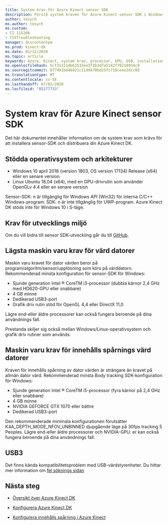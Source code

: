 ```yaml
---
title: System krav för Azure Kinect sensor SDK
description: Förstå system kraven för Azure Kinect sensor SDK i Windows och Linux.
author: tesych
ms.author: tesych
ms.custom:
- CI 115266
- CSSTroubleshooting
manager: dcscontentpm
ms.prod: kinect-dk
ms.date: 03/12/2020
ms.topic: article
keywords: Azure, Kinect, system krav, processor, GPU, USB, installation, konfiguration, minimum, krav
ms.openlocfilehash: 5cf313114b62532ee3f2b3d7a5142f79218954c9
ms.sourcegitcommit: 877491bd46921c11dd478bd25fc718ceee2dcc08
ms.translationtype: MT
ms.contentlocale: sv-SE
ms.lasthandoff: 07/02/2020
ms.locfileid: "85277733"
---
```

# <a name="azure-kinect-sensor-sdk-system-requirements"></a>System krav för Azure Kinect sensor SDK

Det här dokumentet innehåller information om de system krav som krävs för att installera sensor-SDK och distribuera din Azure Kinect DK.

## <a name="supported-operating-systems-and-architectures"></a>Stödda operativsystem och arkitekturer

- Windows 10 april 2018 (version 1803, OS version 17134) Release (x64) eller en senare version
- Linux Ubuntu 18,04 (x64), med en GPU-drivrutin som använder OpenGLv 4.4 eller en senare version

Sensor-SDK: n är tillgänglig för Windows API (Win32) för interna C/C++ Windows-program. SDK: n är inte tillgänglig för UWP-program. Azure Kinect DK stöds inte för Windows 10 i S-läge.

## <a name="development-environment-requirements"></a>Krav för utvecklings miljö

Om du vill bidra till sensor SDK-utveckling går du till [GitHub](https://github.com/Microsoft/Azure-Kinect-Sensor-SDK).

## <a name="minimum-host-pc-hardware-requirements"></a>Lägsta maskin varu krav för värd datorer

Maskin varu kravet för dator värden beror på program/algoritm/sensor/upplösning som körs på värddatorn. Rekommenderad minsta konfiguration för sensor-SDK för Windows:

- Sjunde generation Intel &reg; CoreTM i3-processor (dubbla kärnor 2,4 GHz med HD620-GPU eller snabbare)
- 4 GB minne
- Dedikerad USB3-port
- Grafik driv rutin stöd för OpenGL 4,4 eller DirectX 11,0

Lägre end-eller äldre processorer kan också fungera beroende på dina användnings fall.

Prestanda skiljer sig också mellan Windows/Linux-operativsystem och grafik driv rutiner som används.

## <a name="body-tracking-host-pc-hardware-requirements"></a>Maskin varu krav för innehålls spårnings värd datorer

Kraven för innehålls spårning av dator värden är strängare än kravet på allmän dator värd. Rekommenderad minsta Body tracking SDK-konfiguration för Windows:

- Sjunde generation Intel &reg; CoreTM i5-processor (fyra kärnor på 2,4 GHz eller snabbare)
- 4 GB minne
- NVIDIA GEFORCE GTX 1070 eller bättre
- Dedikerad USB3-port

Den rekommenderade minimala konfigurationen förutsätter K4A_DEPTH_MODE_NFOV_UNBINNED djupgående läge på 30fps tracking 5 Peoples. Lägre end-eller äldre processorer och NVIDIA-GPU: er kan också fungera beroende på dina användnings fall.

## <a name="usb3"></a>USB3

Det finns kända kompatibilitetsproblem med USB-värdstyrenheter. Du hittar mer information om [fel söknings sidan](troubleshooting.md#usb3-host-controller-compatibility)

## <a name="next-steps"></a>Nästa steg

- [Översikt över Azure Kinect DK](about-azure-kinect-dk.md)

- [Konfigurera Azure Kinect DK](set-up-azure-kinect-dk.md)

- [Konfigurera innehålls spårning i Azure Kinect](body-sdk-setup.md)
